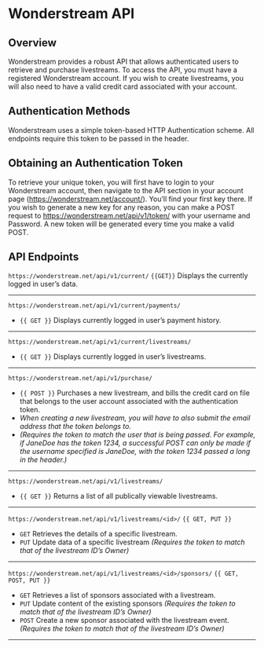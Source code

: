# Wonderstream API

## Overview

Wonderstream provides a robust API that allows authenticated users to retrieve and purchase livestreams. To access the API, you must have a registered Wonderstream account. If you wish to create livestreams, you will also need to have a valid credit card associated with your account.

## Authentication Methods
Wonderstream uses a simple token-based HTTP Authentication scheme. All endpoints require this token to be passed in the header. 

## Obtaining  an Authentication Token
To retrieve your unique token, you will first have to login to your Wonderstream account, then navigate to the API section in your account page (https://wonderstream.net/account/). You’ll find your first key there. If you wish to generate a new key for any reason, you can make a POST request to https://wonderstream.net/api/v1/token/ with your username and Password. A new token will be generated every time you make a valid POST. 

## API Endpoints

`https://wonderstream.net/api/v1/current/` `{{GET}}`
Displays the currently logged in user’s data. 

---

`https://wonderstream.net/api/v1/current/payments/` 
* `{{ GET }}` Displays currently logged in user’s payment history.

---

`https://wonderstream.net/api/v1/current/livestreams/` 
* `{{ GET }}` Displays currently logged in user’s livestreams. 

---

`https://wonderstream.net/api/v1/purchase/` 
* `{{ POST }}` Purchases a new livestream, and bills the credit card on file that belongs to the user account associated with the authentication token.
* _When creating a new livestream, you will have to also submit the email address that the token belongs to._
* _(Requires the token to match the user that is being passed. For example, if JaneDoe has the token 1234, a successful POST can only be made if the username specified is JaneDoe, with the token 1234 passed a long in the header.)_ 

---

`https://wonderstream.net/api/v1/livestreams/` 
* `{{ GET }}` Returns a list of all publically viewable livestreams. 

---

`https://wonderstream.net/api/v1/livestreams/<id>/` `{{ GET, PUT }}`
* `GET` Retrieves the details of a specific livestream.
* `PUT` Update data of a specific livestream _(Requires the token to match that of the livestream ID’s Owner)_

---

`https://wonderstream.net/api/v1/livestreams/<id>/sponsors/` `{{ GET, POST, PUT }}`
* `GET` Retrieves a list of sponsors associated with a livestream.
* `PUT` Update content of the existing sponsors _(Requires the token to match that of the livestream ID’s Owner)_
* `POST` Create a new sponsor associated with the livestream event. _(Requires the token to match that of the livestream ID’s Owner)_

---
